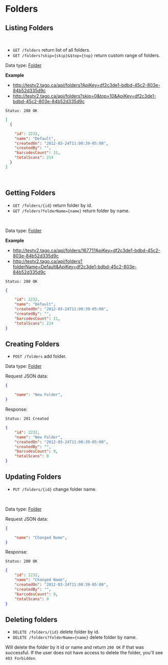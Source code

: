 Folders
==========


Listing Folders
----

<br />

* `GET /folders` return list of all folders.
* `GET /folders?skip={skip}&$top={top}` return custom range of folders.


Data type: [Folder](folder.md)

**Example**

* http://testv2.tago.ca/api/folders?ApiKey=df2c3de1-bdbd-45c2-803e-84b52d335d9c
* http://testv2.tago.ca/api/folders?skip=0&top=10&ApiKey=df2c3de1-bdbd-45c2-803e-84b52d335d9c

```
Status: 200 OK
```

```json
[
  {

    "id": 2232,
    "name": "Default", 
    "createdOn": "2012-03-24T11:00:39-05:00",
    "createdBy": "",
    "barcodesCount": 21,
    "totalScans": 214
  }
]
```

<br/>

Getting Folders
----
* `GET /folders/{id}` return folder by id.
* `GET /folders?folderName={name}` return folder by name.
<br />

Data type: [Folder](folder.md)

**Example**

* http://testv2.tago.ca/api/folders/16771?ApiKey=df2c3de1-bdbd-45c2-803e-84b52d335d9c
* http://testv2.tago.ca/api/folders?folderName=Default&ApiKey=df2c3de1-bdbd-45c2-803e-84b52d335d9c


```
Status: 200 OK
```

```json
{

    "id": 2232,
    "name": "Default", 
    "createdOn": "2012-03-24T11:00:39-05:00",
    "createdBy": "",
    "barcodesCount": 21,
    "totalScans": 214
}
```

Creating Folders
----
* `POST /folders` add folder.

Data type: [Folder](folder.md)

Request JSON data:

```json
{

    "name": "New Folder", 
}

```
Response:

```
Status: 201 Created
```

```json
{
    "id": 2232,
    "name": "New Folder", 
    "createdOn": "2012-03-24T11:00:39-05:00",
    "createdBy": "",
    "barcodesCount": 0,
    "totalScans": 0
}
```

Updating Folders
----
* `PUT /folders/{id}` change folder name.
<br />

Data type: [Folder](folder.md)

Request JSON data:

```json
{

    "name": "Changed Name", 
}
```

Response:

```
Status: 200 OK
```

```json
{
    "id": 2232,
    "name": "Changed Name", 
    "createdOn": "2012-03-24T11:00:39-05:00",
    "createdBy": "",
    "barcodesCount": 0,
    "totalScans": 0
}
```

Deleting folders
----
* `DELETE /folders/{id}` delete folder by id.
* `DELETE /folders?folderName={name}` delete folder by name.

Will delete the folder by it id or name and return `200 OK` if that was successful. If the user does not have access to delete the folder, you'll see `403 Forbidden`.